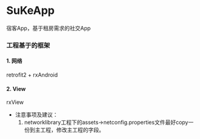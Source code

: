 # SuKeApp
宿客App，基于租房需求的社交App

### 工程基于的框架
#### 1. 网络
retrofit2 + rxAndroid

#### 2. View
rxView

*   注意事项及建议：
    1. networklibrary工程下的assets->netconfig.properties文件最好copy一份到主工程，修改主工程的字段。
    





